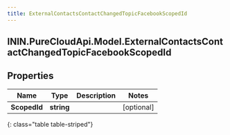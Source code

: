```yaml
---
title: ExternalContactsContactChangedTopicFacebookScopedId
---
```

## ININ.PureCloudApi.Model.ExternalContactsContactChangedTopicFacebookScopedId

## Properties

|Name | Type | Description | Notes|
|------------ | ------------- | ------------- | -------------|
| **ScopedId** | **string** |  | [optional] |
{: class="table table-striped"}


